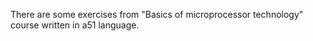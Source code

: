 There are some exercises from "Basics of microprocessor technology" course written in a51 language.
